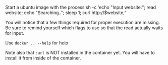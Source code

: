 Start a ubuntu image with the process sh -c 'echo "Input website:"; read website; echo "Searching.."; sleep 1; curl http://$website;'

You will notice that a few things required for proper execution are missing. Be sure to remind yourself which flags to use so that the read actually waits for input.

Use `docker .. --help` for help

Note also that `curl` is NOT installed in the container yet. You will have to install it from inside of the container.

